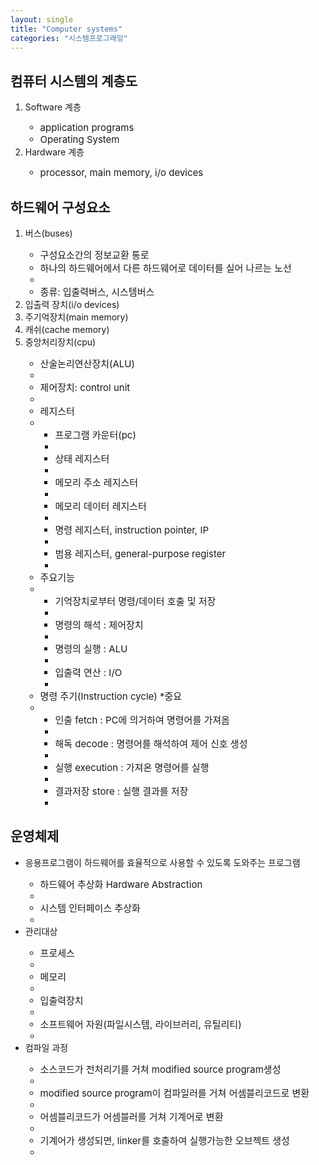```yaml
---
layout: single
title: "Computer systems"
categories: "시스템프로그래밍"
---
```


## 컴퓨터 시스템의 계층도

<ol>
  <li>Software 계층</li>
  <ul>
    <li style="font-size:15px;">application programs</li>
    <li style="font-size:15px;">Operating System</li>
  </ul>
  <li>Hardware 계층</li>
  <ul>
    <li style="font-size:15px;">processor, main memory, i/o devices</li>
  </ul>
</ol>


## 하드웨어 구성요소
<ol>
  <li>버스(buses)</li>
  <ul>
    <li style="font-size:15px;">구성요소간의 정보교환 통로</li>
    <li style="font-size:15px;">하나의 하드웨어에서 다른 하드웨어로 데이터를 실어 나르는 노선<li>
    <li style="font-size:15px;">종류: 입출력버스, 시스템버스</li>
  </ul>
  <li>입출력 장치(i/o devices)</li>
  <li>주기억장치(main memory)</li>
  <li>캐쉬(cache memory)</li>
  <li>중앙처리장치(cpu)</li>
  <ul>
    <li style="font-size:15px;">산술논리연산장치(ALU)<li>
    <li style="font-size:15px;">제어장치: control unit<li>
    <li style="font-size:15px;">레지스터<li>
    <ul>
      <li style="font-size:15px;">프로그램 카운터(pc)<li>
      <li style="font-size:15px;">상태 레지스터<li>
      <li style="font-size:15px;">메모리 주소 레지스터<li>
      <li style="font-size:15px;">메모리 데이터 레지스터<li>
      <li style="font-size:15px;">명령 레지스터, instruction pointer, IP<li>
      <li style="font-size:15px;">범용 레지스터, general-purpose register<li>
    </ul>
    <li style="font-size:15px;">주요기능<li>
    <ul>
      <li style="font-size:15px;">기억장치로부터 명령/데이터 호출 및 저장<li>
      <li style="font-size:15px;">명령의 해석 : 제어장치<li>
      <li style="font-size:15px;">명령의 실행 : ALU<li>
      <li style="font-size:15px;">입출력 연산 : I/O<li>
    </ul>
    <li style="font-size:15px;">명령 주기(Instruction cycle) *중요<li>
    <ul>
      <li style="font-size:15px;">인출 fetch : PC에 의거하여 명령어를 가져옴<li>
      <li style="font-size:15px;">해독 decode : 명령어를 해석하여 제어 신호 생성<li>
      <li style="font-size:15px;">실행 execution : 가져온 명령어를 실행<li>
      <li style="font-size:15px;">결과저장 store : 실행 결과를 저장<li>
    </ul>
  </ul>
</ol>

## 운영체제
<ul>
  <li>응용프로그램이 하드웨어를 효율적으로 사용할 수 있도록 도와주는 프로그램</li>
  <ul>
    <li style="font-size:15px;">하드웨어 추상화 Hardware Abstraction<li>
    <li style="font-size:15px;">시스템 인터페이스 추상화<li>
  </ul>
  <li>관리대상</li>
  <ul>
    <li style="font-size:15px;">프로세스<li>
    <li style="font-size:15px;">메모리<li>
    <li style="font-size:15px;">입출력장치<li>
    <li style="font-size:15px;">소프트웨어 자원(파일시스템, 라이브러리, 유틸리티)<li>
  </ul>
  <li>컴파일 과정</li>
  <ul>
    <li style="font-size:15px;">소스코드가 전처리기를 거쳐 modified source program생성<li>
    <li style="font-size:15px;">modified source program이 컴파일러를 거쳐 어셈블리코드로 변환<li>
    <li style="font-size:15px;">어셈블리코드가 어셈블러를 거쳐 기계어로 변환<li>
    <li style="font-size:15px;">기계어가 생성되면, linker를 호출하여 실행가능한 오브젝트 생성<li>
  </ul>
</ul>